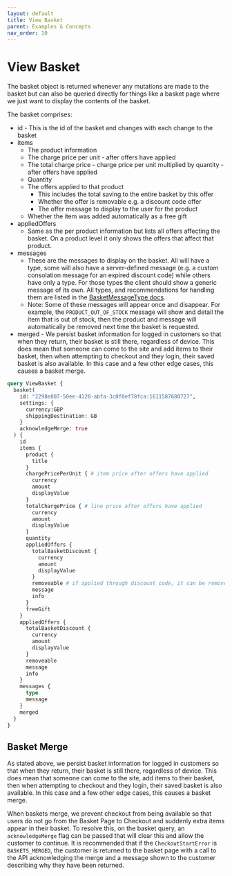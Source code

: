 ```yaml
---
layout: default
title: View Basket
parent: Examples & Concepts
nav_order: 10
---
```


# View Basket

The basket object is returned whenever any mutations are made to the basket but can also be queried directly for things like a basket page where we just want to display the contents of the basket.

The basket comprises:
- id - This is the id of the basket and changes with each change to the basket
- items 
    - The product information
    - The charge price per unit - after offers have applied
    - The total charge price - charge price per unit multiplied by quantity - after offers have applied
    - Quantity
    - The offers applied to that product
        - This includes the total saving to the entire basket by this offer
        - Whether the offer is removable e.g. a discount code offer
        - The offer message to display to the user for the product
    - Whether the item was added automatically as a free gift
- appliedOffers
    - Same as the per product information but lists all offers affecting the basket. On a product level it only shows the offers that affect that product.
- messages
    - These are the messages to display on the basket. All will have a type, some will also have a server-defined message (e.g. a custom consolation message for an expired discount code) while others have only a type. For those types the client should show a generic message of its own. All types, and recommendations for handling them are listed in the [BasketMessageType docs](https://api.thehut.net/lfint/en/docs#BasketMessageType).
    - Note: Some of these messages will appear once and disappear. For example, the `PRODUCT_OUT_OF_STOCK` message will show and detail the item that is out of stock, then the product and message will automatically be removed next time the basket is requested.
- merged - We persist basket information for logged in customers so that when they return, their basket is still there, regardless of device. This does mean that someone can come to the site and add items to their basket, then when attempting to checkout and they login, their saved basket is also available. In this case and a few other edge cases, this causes a basket merge. 


```graphql
query ViewBasket {
  basket(
    id: "2298e807-50ee-4120-abfa-3c0f0ef78fca:1611587680727",
    settings: {
      currency:GBP
      shippingDestination: GB
  	}
    acknowledgeMerge: true
  ) {
    id
    items {
      product {
        title
      }
      chargePricePerUnit { # item price after offers have applied
        currency
        amount
        displayValue
      }
      totalChargePrice { # line price after offers have applied
        currency
        amount
        displayValue
      }
      quantity
      appliedOffers {
        totalBasketDiscount {
          currency
          amount
          displayValue
        }
        removeable # if applied through discount code, it can be removed
        message
        info
      }
      freeGift
    }
    appliedOffers {
      totalBasketDiscount {
        currency
        amount
        displayValue
      }
      removeable
      message
      info
    }
    messages {
      type
      message
    }
    merged
  }
}
```

## Basket Merge

As stated above, we persist basket information for logged in customers so that when they return, their basket is still there, regardless of device. 
This does mean that someone can come to the site, add items to their basket, then when attempting to checkout and they login, their saved basket is also available. In this case and a few other edge cases, this causes a basket merge. 

When baskets merge, we prevent checkout from being available so that users do not go from the Basket Page to Checkout and suddenly extra items appear in their basket. To resolve this, on the basket query, an `acknowledgeMerge` flag can be passed that will clear this and allow the customer to continue. 
It is recommended that if the `CheckoutStartError` is `BASKETS_MERGED`, the customer is returned to the basket page with a call to the API acknowledging the merge and a message shown to the customer describing why they have been returned. 
